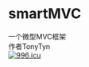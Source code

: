 # smartMVC
一个微型MVC框架  
作者TonyTyn  
<a href="https://996.icu"><img src="https://img.shields.io/badge/link-996.icu-red.svg" alt="996.icu" /></a>
